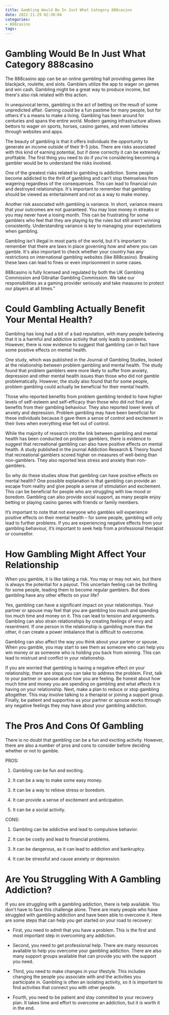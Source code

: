 ```yaml
---
title: Gambling Would Be In Just What Category 888casino
date: 2022-11-29 02:30:04
categories:
- 888casino
tags:
---
```



#  Gambling Would Be In Just What Category 888casino

The 888casino app can be an online gambling hall providing games like blackjack, roulette, and slots. Gamblers utilize the app to wager on games and win cash. Gambling might be a great way to produce income, but there's also risk related with this action.

In unequivocal terms, gambling is the act of betting on the result of some unpredicted affair. Gaming could be a fun pastime for many people, but for others it's a means to make a living. Gambling has been around for centuries and spans the entire world. Modern gaming infrastructure allows bettors to wager on sports, horses, casino games, and even lotteries through websites and apps.

The beauty of gambling is that it offers individuals the opportunity to generate an income outside of their 9-5 jobs. There are risks associated with this kind of earning potential, but if done correctly it can be extremely profitable. The first thing you need to do if you're considering becoming a gambler would be to understand the risks involved.

One of the greatest risks related to gambling is addiction. Some people become addicted to the thrill of gambling and can't stop themselves from wagering regardless of the consequences. This can lead to financial ruin and destroyed relationships. It's important to remember that gambling should be viewed as entertainment and not as a way to make money.

Another risk associated with gambling is variance. In short, variance means that your outcomes are not guaranteed. You may lose money in streaks or you may never have a losing month. This can be frustrating for some gamblers who feel that they are playing by the rules but still aren't winning consistently. Understanding variance is key to managing your expectations when gambling.

Gambling isn't illegal in most parts of the world, but it's important to remember that there are laws in place governing how and where you can gamble. It's also important to check whether your country has any restrictions on international gambling websites (like 888casino). Breaking these laws can lead to fines or even imprisonment in some cases.

888casino is fully licensed and regulated by both the UK Gambling Commission and Gibraltar Gambling Commission. We take our responsibilities as a gaming provider seriously and take measures to protect our players at all times."

#  Could Gambling Actually Benefit Your Mental Health?

Gambling has long had a bit of a bad reputation, with many people believing that it is a harmful and addictive activity that only leads to problems. However, there is now evidence to suggest that gambling can in fact have some positive effects on mental health.

One study, which was published in the Journal of Gambling Studies, looked at the relationship between problem gambling and mental health. The study found that problem gamblers were more likely to suffer from anxiety, depression and other mental health issues than those who did not gamble problematically. However, the study also found that for some people, problem gambling could actually be beneficial for their mental health.

Those who reported benefits from problem gambling tended to have higher levels of self-esteem and self-efficacy than those who did not find any benefits from their gambling behaviour. They also reported lower levels of anxiety and depression. Problem gambling may have been beneficial for these individuals because it gave them a sense of control and excitement in their lives when everything else felt out of control.

While the majority of research into the link between gambling and mental health has been conducted on problem gamblers, there is evidence to suggest that recreational gambling can also have positive effects on mental health. A study published in the journal Addiction Research & Theory found that recreational gamblers scored higher on measures of well-being than non-gamblers. They also reported less stress and anxiety than non-gamblers.

So why do these studies show that gambling can have positive effects on mental health? One possible explanation is that gambling can provide an escape from reality and give people a sense of stimulation and excitement. This can be beneficial for people who are struggling with low mood or boredom. Gambling can also provide social support, as many people enjoy betting or playing casino games with friends or family members.

It’s important to note that not everyone who gambles will experience positive effects on their mental health – for some people, gambling will only lead to further problems. If you are experiencing negative effects from your gambling behaviour, it’s important to seek help from a professional therapist or counsellor.

#  How Gambling Might Affect Your Relationship

When you gamble, it is like taking a risk. You may or may not win, but there is always the potential for a payout. This uncertain feeling can be thrilling for some people, leading them to become regular gamblers. But does gambling have any other effects on your life?

Yes, gambling can have a significant impact on your relationships. Your partner or spouse may feel that you are gambling too much and spending too much time and money on it. This can lead to tension and arguments. Gambling can also strain relationships by creating feelings of envy and resentment. If one person in the relationship is gambling more than the other, it can create a power imbalance that is difficult to overcome.

Gambling can also affect the way you think about your partner or spouse. When you gamble, you may start to see them as someone who can help you win money or as someone who is holding you back from winning. This can lead to mistrust and conflict in your relationship.

If you are worried that gambling is having a negative effect on your relationship, there are steps you can take to address the problem. First, talk to your partner or spouse about how you are feeling. Be honest about how much time and money you are spending on gambling and what effects it is having on your relationship. Next, make a plan to reduce or stop gambling altogether. This may involve talking to a therapist or joining a support group. Finally, be patient and supportive as your partner or spouse works through any negative feelings they may have about your gambling addiction.

#  The Pros And Cons Of Gambling

There is no doubt that gambling can be a fun and exciting activity. However, there are also a number of pros and cons to consider before deciding whether or not to gamble.

PROS:

1. Gambling can be fun and exciting.

2. It can be a way to make some easy money.

3. It can be a way to relieve stress or boredom.

4. It can provide a sense of excitement and anticipation.

5. It can be a social activity.

CONS:

1. Gambling can be addictive and lead to compulsive behavior.

2. It can be costly and lead to financial problems.

3. It can be dangerous, as it can lead to addiction and bankruptcy.

4. It can be stressful and cause anxiety or depression.

#  Are You Struggling With A Gambling Addiction?

If you are struggling with a gambling addiction, there is help available. You don't have to face this challenge alone. There are many people who have struggled with gambling addiction and have been able to overcome it. Here are some steps that can help you get started on your road to recovery:

+  First, you need to admit that you have a problem. This is the first and most important step in overcoming any addiction.

+  Second, you need to get professional help. There are many resources available to help you overcome your gambling addiction. There are also many support groups available that can provide you with the support you need.

+  Third, you need to make changes in your lifestyle. This includes changing the people you associate with and the activities you participate in. Gambling is often an isolating activity, so it is important to find activities that connect you with other people.

+  Fourth, you need to be patient and stay committed to your recovery plan. It takes time and effort to overcome an addiction, but it is worth it in the end.